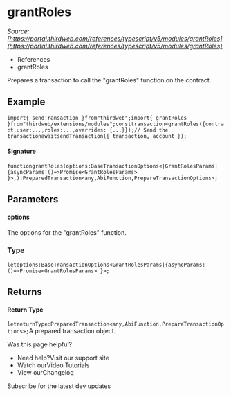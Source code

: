 # grantRoles

*Source: [https://portal.thirdweb.com/references/typescript/v5/modules/grantRoles](https://portal.thirdweb.com/references/typescript/v5/modules/grantRoles)*

* References
* grantRoles

Prepares a transaction to call the "grantRoles" function on the contract.

## Example

`import{ sendTransaction }from"thirdweb";import{ grantRoles }from"thirdweb/extensions/modules";consttransaction=grantRoles({contract,user:...,roles:...,overrides: {...}});// Send the transactionawaitsendTransaction({ transaction, account });`
#### Signature

`functiongrantRoles(options:BaseTransactionOptions<|GrantRolesParams|{asyncParams:()=>Promise<GrantRolesParams> }>,):PreparedTransaction<any,AbiFunction,PrepareTransactionOptions>;`
## Parameters

#### options

The options for the "grantRoles" function.

### Type

`letoptions:BaseTransactionOptions<GrantRolesParams|{asyncParams:()=>Promise<GrantRolesParams> }>;`
## Returns

#### Return Type

`letreturnType:PreparedTransaction<any,AbiFunction,PrepareTransactionOptions>;`A prepared transaction object.

Was this page helpful?

* Need help?Visit our support site
* Watch ourVideo Tutorials
* View ourChangelog

Subscribe for the latest dev updates

